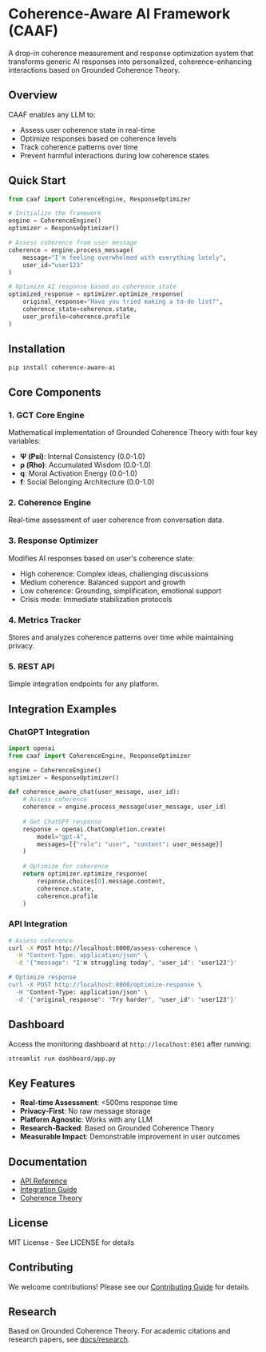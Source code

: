 # Coherence-Aware AI Framework (CAAF)

A drop-in coherence measurement and response optimization system that transforms generic AI responses into personalized, coherence-enhancing interactions based on Grounded Coherence Theory.

## Overview

CAAF enables any LLM to:
- Assess user coherence state in real-time
- Optimize responses based on coherence levels
- Track coherence patterns over time
- Prevent harmful interactions during low coherence states

## Quick Start

```python
from caaf import CoherenceEngine, ResponseOptimizer

# Initialize the framework
engine = CoherenceEngine()
optimizer = ResponseOptimizer()

# Assess coherence from user message
coherence = engine.process_message(
    message="I'm feeling overwhelmed with everything lately",
    user_id="user123"
)

# Optimize AI response based on coherence state
optimized_response = optimizer.optimize_response(
    original_response="Have you tried making a to-do list?",
    coherence_state=coherence.state,
    user_profile=coherence.profile
)
```

## Installation

```bash
pip install coherence-aware-ai
```

## Core Components

### 1. GCT Core Engine
Mathematical implementation of Grounded Coherence Theory with four key variables:
- **Ψ (Psi)**: Internal Consistency (0.0-1.0)
- **ρ (Rho)**: Accumulated Wisdom (0.0-1.0)
- **q**: Moral Activation Energy (0.0-1.0)
- **f**: Social Belonging Architecture (0.0-1.0)

### 2. Coherence Engine
Real-time assessment of user coherence from conversation data.

### 3. Response Optimizer
Modifies AI responses based on user's coherence state:
- High coherence: Complex ideas, challenging discussions
- Medium coherence: Balanced support and growth
- Low coherence: Grounding, simplification, emotional support
- Crisis mode: Immediate stabilization protocols

### 4. Metrics Tracker
Stores and analyzes coherence patterns over time while maintaining privacy.

### 5. REST API
Simple integration endpoints for any platform.

## Integration Examples

### ChatGPT Integration
```python
import openai
from caaf import CoherenceEngine, ResponseOptimizer

engine = CoherenceEngine()
optimizer = ResponseOptimizer()

def coherence_aware_chat(user_message, user_id):
    # Assess coherence
    coherence = engine.process_message(user_message, user_id)
    
    # Get ChatGPT response
    response = openai.ChatCompletion.create(
        model="gpt-4",
        messages=[{"role": "user", "content": user_message}]
    )
    
    # Optimize for coherence
    return optimizer.optimize_response(
        response.choices[0].message.content,
        coherence.state,
        coherence.profile
    )
```

### API Integration
```bash
# Assess coherence
curl -X POST http://localhost:8000/assess-coherence \
  -H "Content-Type: application/json" \
  -d '{"message": "I'm struggling today", "user_id": "user123"}'

# Optimize response
curl -X POST http://localhost:8000/optimize-response \
  -H "Content-Type: application/json" \
  -d '{"original_response": "Try harder", "user_id": "user123"}'
```

## Dashboard

Access the monitoring dashboard at `http://localhost:8501` after running:
```bash
streamlit run dashboard/app.py
```

## Key Features

- **Real-time Assessment**: <500ms response time
- **Privacy-First**: No raw message storage
- **Platform Agnostic**: Works with any LLM
- **Research-Backed**: Based on Grounded Coherence Theory
- **Measurable Impact**: Demonstrable improvement in user outcomes

## Documentation

- [API Reference](docs/api_reference.md)
- [Integration Guide](docs/integration_guide.md)  
- [Coherence Theory](docs/coherence_theory.md)

## License

MIT License - See LICENSE for details

## Contributing

We welcome contributions! Please see our [Contributing Guide](CONTRIBUTING.md) for details.

## Research

Based on Grounded Coherence Theory. For academic citations and research papers, see [docs/research](docs/research).